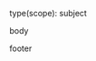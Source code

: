 type(scope): subject

body

footer

<!--

Commit rules: https://github.com/angular/angular/blob/master/CONTRIBUTING.md#commit

-->
